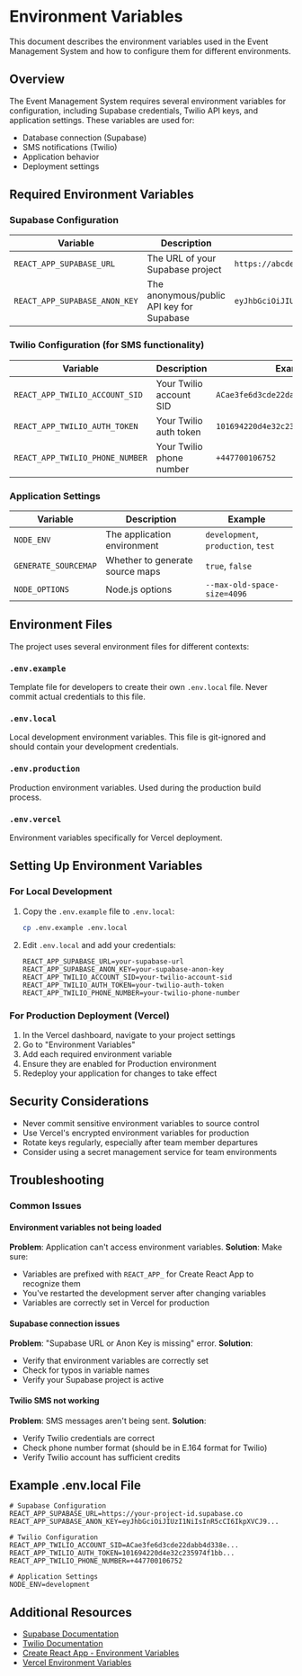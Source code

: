 # Environment Variables

This document describes the environment variables used in the Event Management System and how to configure them for different environments.

## Overview

The Event Management System requires several environment variables for configuration, including Supabase credentials, Twilio API keys, and application settings. These variables are used for:

- Database connection (Supabase)
- SMS notifications (Twilio)
- Application behavior
- Deployment settings

## Required Environment Variables

### Supabase Configuration

| Variable | Description | Example |
|----------|-------------|---------|
| `REACT_APP_SUPABASE_URL` | The URL of your Supabase project | `https://abcdefghijklmnopqrst.supabase.co` |
| `REACT_APP_SUPABASE_ANON_KEY` | The anonymous/public API key for Supabase | `eyJhbGciOiJIUzI1NiIsInR5cCI6IkpXVCJ9...` |

### Twilio Configuration (for SMS functionality)

| Variable | Description | Example |
|----------|-------------|---------|
| `REACT_APP_TWILIO_ACCOUNT_SID` | Your Twilio account SID | `ACae3fe6d3cde22dabb4d338e23df90e72` |
| `REACT_APP_TWILIO_AUTH_TOKEN` | Your Twilio auth token | `101694220d4e32c235974f1bb2681b20` |
| `REACT_APP_TWILIO_PHONE_NUMBER` | Your Twilio phone number | `+447700106752` |

### Application Settings

| Variable | Description | Example |
|----------|-------------|---------|
| `NODE_ENV` | The application environment | `development`, `production`, `test` |
| `GENERATE_SOURCEMAP` | Whether to generate source maps | `true`, `false` |
| `NODE_OPTIONS` | Node.js options | `--max-old-space-size=4096` |

## Environment Files

The project uses several environment files for different contexts:

### `.env.example`

Template file for developers to create their own `.env.local` file. Never commit actual credentials to this file.

### `.env.local`

Local development environment variables. This file is git-ignored and should contain your development credentials.

### `.env.production`

Production environment variables. Used during the production build process.

### `.env.vercel`

Environment variables specifically for Vercel deployment.

## Setting Up Environment Variables

### For Local Development

1. Copy the `.env.example` file to `.env.local`:
   ```bash
   cp .env.example .env.local
   ```

2. Edit `.env.local` and add your credentials:
   ```
   REACT_APP_SUPABASE_URL=your-supabase-url
   REACT_APP_SUPABASE_ANON_KEY=your-supabase-anon-key
   REACT_APP_TWILIO_ACCOUNT_SID=your-twilio-account-sid
   REACT_APP_TWILIO_AUTH_TOKEN=your-twilio-auth-token
   REACT_APP_TWILIO_PHONE_NUMBER=your-twilio-phone-number
   ```

### For Production Deployment (Vercel)

1. In the Vercel dashboard, navigate to your project settings
2. Go to "Environment Variables"
3. Add each required environment variable
4. Ensure they are enabled for Production environment
5. Redeploy your application for changes to take effect

## Security Considerations

- Never commit sensitive environment variables to source control
- Use Vercel's encrypted environment variables for production
- Rotate keys regularly, especially after team member departures
- Consider using a secret management service for team environments

## Troubleshooting

### Common Issues

#### Environment variables not being loaded

**Problem**: Application can't access environment variables.
**Solution**: Make sure:
- Variables are prefixed with `REACT_APP_` for Create React App to recognize them
- You've restarted the development server after changing variables
- Variables are correctly set in Vercel for production

#### Supabase connection issues

**Problem**: "Supabase URL or Anon Key is missing" error.
**Solution**: 
- Verify that environment variables are correctly set
- Check for typos in variable names
- Verify your Supabase project is active

#### Twilio SMS not working

**Problem**: SMS messages aren't being sent.
**Solution**:
- Verify Twilio credentials are correct
- Check phone number format (should be in E.164 format for Twilio)
- Verify Twilio account has sufficient credits

## Example .env.local File

```
# Supabase Configuration
REACT_APP_SUPABASE_URL=https://your-project-id.supabase.co
REACT_APP_SUPABASE_ANON_KEY=eyJhbGciOiJIUzI1NiIsInR5cCI6IkpXVCJ9...

# Twilio Configuration
REACT_APP_TWILIO_ACCOUNT_SID=ACae3fe6d3cde22dabb4d338e...
REACT_APP_TWILIO_AUTH_TOKEN=101694220d4e32c235974f1bb...
REACT_APP_TWILIO_PHONE_NUMBER=+447700106752

# Application Settings
NODE_ENV=development
```

## Additional Resources

- [Supabase Documentation](https://supabase.io/docs)
- [Twilio Documentation](https://www.twilio.com/docs)
- [Create React App - Environment Variables](https://create-react-app.dev/docs/adding-custom-environment-variables/)
- [Vercel Environment Variables](https://vercel.com/docs/projects/environment-variables) 